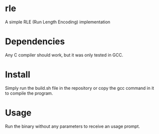 # rle
A simple RLE (Run Length Encoding) implementation

# Dependencies
Any C compiler should work, but it was only tested in GCC.

# Install
Simply run the build.sh file in the repository or copy the gcc command in it to compile the program.

# Usage
Run the binary without any parameters to receive an usage prompt.
